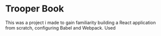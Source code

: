 # Trooper Book

This was a project i made to gain familiarity building a React application from scratch, configuring Babel and Webpack. Used 